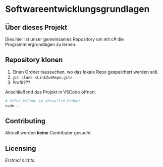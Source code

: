 # Softwareentwicklungsgrundlagen

## Über dieses Projekt

Dies hier ist unser gemeinsames Repository um mit c# die Programmiergrundlagen zu lernen.

## Repository klonen

1. Einen Ordner raussuchen, wo das lokale Repo gespeichert werden soll.
2. `git clone <LinkZumRepo.git>`
3. Profit???

Anschließend das Projekt in VSCode öffnen:

```powershell
# Öffne VSCode im aktuellen Ordner
code .
```

## Contributing

Aktuell werden **keine** Contributer gesucht.

## Licensing

*Erstmal nichts.*